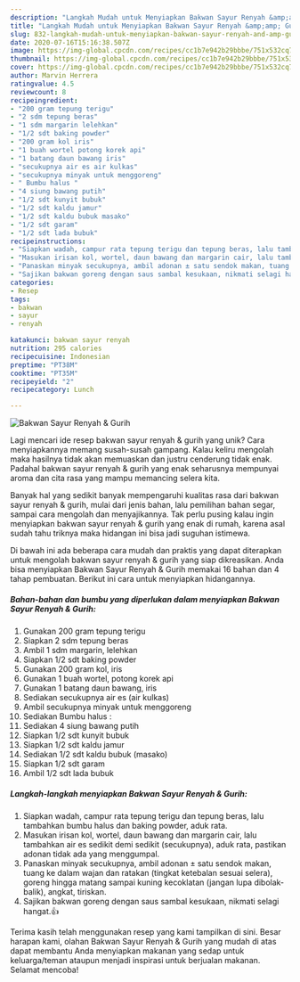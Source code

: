 ```yaml
---
description: "Langkah Mudah untuk Menyiapkan Bakwan Sayur Renyah &amp;amp; Gurih yang Enak"
title: "Langkah Mudah untuk Menyiapkan Bakwan Sayur Renyah &amp;amp; Gurih yang Enak"
slug: 832-langkah-mudah-untuk-menyiapkan-bakwan-sayur-renyah-and-amp-gurih-yang-enak
date: 2020-07-16T15:16:38.507Z
image: https://img-global.cpcdn.com/recipes/cc1b7e942b29bbbe/751x532cq70/bakwan-sayur-renyah-gurih-foto-resep-utama.jpg
thumbnail: https://img-global.cpcdn.com/recipes/cc1b7e942b29bbbe/751x532cq70/bakwan-sayur-renyah-gurih-foto-resep-utama.jpg
cover: https://img-global.cpcdn.com/recipes/cc1b7e942b29bbbe/751x532cq70/bakwan-sayur-renyah-gurih-foto-resep-utama.jpg
author: Marvin Herrera
ratingvalue: 4.5
reviewcount: 8
recipeingredient:
- "200 gram tepung terigu"
- "2 sdm tepung beras"
- "1 sdm margarin lelehkan"
- "1/2 sdt baking powder"
- "200 gram kol iris"
- "1 buah wortel potong korek api"
- "1 batang daun bawang iris"
- "secukupnya air es air kulkas"
- "secukupnya minyak untuk menggoreng"
- " Bumbu halus "
- "4 siung bawang putih"
- "1/2 sdt kunyit bubuk"
- "1/2 sdt kaldu jamur"
- "1/2 sdt kaldu bubuk masako"
- "1/2 sdt garam"
- "1/2 sdt lada bubuk"
recipeinstructions:
- "Siapkan wadah, campur rata tepung terigu dan tepung beras, lalu tambahkan bumbu halus dan baking powder, aduk rata."
- "Masukan irisan kol, wortel, daun bawang dan margarin cair, lalu tambahkan air es sedikit demi sedikit (secukupnya), aduk rata, pastikan adonan tidak ada yang menggumpal."
- "Panaskan minyak secukupnya, ambil adonan ± satu sendok makan, tuang ke dalam wajan dan ratakan (tingkat ketebalan sesuai selera), goreng hingga matang sampai kuning kecoklatan (jangan lupa dibolak-balik), angkat, tiriskan."
- "Sajikan bakwan goreng dengan saus sambal kesukaan, nikmati selagi hangat.👍"
categories:
- Resep
tags:
- bakwan
- sayur
- renyah

katakunci: bakwan sayur renyah 
nutrition: 295 calories
recipecuisine: Indonesian
preptime: "PT38M"
cooktime: "PT35M"
recipeyield: "2"
recipecategory: Lunch

---
```



![Bakwan Sayur Renyah &amp; Gurih](https://img-global.cpcdn.com/recipes/cc1b7e942b29bbbe/751x532cq70/bakwan-sayur-renyah-gurih-foto-resep-utama.jpg)

Lagi mencari ide resep bakwan sayur renyah &amp; gurih yang unik? Cara menyiapkannya memang susah-susah gampang. Kalau keliru mengolah maka hasilnya tidak akan memuaskan dan justru cenderung tidak enak. Padahal bakwan sayur renyah &amp; gurih yang enak seharusnya mempunyai aroma dan cita rasa yang mampu memancing selera kita.

Banyak hal yang sedikit banyak mempengaruhi kualitas rasa dari bakwan sayur renyah &amp; gurih, mulai dari jenis bahan, lalu pemilihan bahan segar, sampai cara mengolah dan menyajikannya. Tak perlu pusing kalau ingin menyiapkan bakwan sayur renyah &amp; gurih yang enak di rumah, karena asal sudah tahu triknya maka hidangan ini bisa jadi suguhan istimewa.




Di bawah ini ada beberapa cara mudah dan praktis yang dapat diterapkan untuk mengolah bakwan sayur renyah &amp; gurih yang siap dikreasikan. Anda bisa menyiapkan Bakwan Sayur Renyah &amp; Gurih memakai 16 bahan dan 4 tahap pembuatan. Berikut ini cara untuk menyiapkan hidangannya.

<!--inarticleads1-->

##### Bahan-bahan dan bumbu yang diperlukan dalam menyiapkan Bakwan Sayur Renyah &amp; Gurih:

1. Gunakan 200 gram tepung terigu
1. Siapkan 2 sdm tepung beras
1. Ambil 1 sdm margarin, lelehkan
1. Siapkan 1/2 sdt baking powder
1. Gunakan 200 gram kol, iris
1. Gunakan 1 buah wortel, potong korek api
1. Gunakan 1 batang daun bawang, iris
1. Sediakan secukupnya air es (air kulkas)
1. Ambil secukupnya minyak untuk menggoreng
1. Sediakan  Bumbu halus :
1. Sediakan 4 siung bawang putih
1. Siapkan 1/2 sdt kunyit bubuk
1. Siapkan 1/2 sdt kaldu jamur
1. Sediakan 1/2 sdt kaldu bubuk (masako)
1. Siapkan 1/2 sdt garam
1. Ambil 1/2 sdt lada bubuk




<!--inarticleads2-->

##### Langkah-langkah menyiapkan Bakwan Sayur Renyah &amp; Gurih:

1. Siapkan wadah, campur rata tepung terigu dan tepung beras, lalu tambahkan bumbu halus dan baking powder, aduk rata.
1. Masukan irisan kol, wortel, daun bawang dan margarin cair, lalu tambahkan air es sedikit demi sedikit (secukupnya), aduk rata, pastikan adonan tidak ada yang menggumpal.
1. Panaskan minyak secukupnya, ambil adonan ± satu sendok makan, tuang ke dalam wajan dan ratakan (tingkat ketebalan sesuai selera), goreng hingga matang sampai kuning kecoklatan (jangan lupa dibolak-balik), angkat, tiriskan.
1. Sajikan bakwan goreng dengan saus sambal kesukaan, nikmati selagi hangat.👍




Terima kasih telah menggunakan resep yang kami tampilkan di sini. Besar harapan kami, olahan Bakwan Sayur Renyah &amp; Gurih yang mudah di atas dapat membantu Anda menyiapkan makanan yang sedap untuk keluarga/teman ataupun menjadi inspirasi untuk berjualan makanan. Selamat mencoba!
